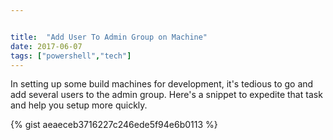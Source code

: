 ```yaml
---


title:  "Add User To Admin Group on Machine"
date: 2017-06-07
tags: ["powershell","tech"]
---
```


In setting up some build machines for development, it's tedious to go and add several users to the admin group. Here's a snippet to expedite that task and help you setup more quickly.

{% gist aeaeceb3716227c246ede5f94e6b0113 %}
